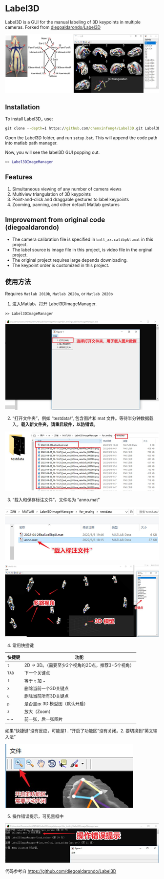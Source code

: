 # Label3D

Label3D is a GUI for the manual labeling of 3D keypoints in multiple cameras. Forked from [diegoaldarondo/Label3D](https://github.com/diegoaldarondo/Label3D)



![img](common/label3D.jpg)



## Installation

To install Label3D,. use:

```cmd
git clone --depth=1 https://github.com/chenxinfeng4/Label3D.git Label3D
```

Open the Label3D folder, and run `setup.bat`. This will append the code path into matlab path manager.

Now, you will see the label3D GUI popping out.

```matlab
>> Label3DImageManager
```


## Features
1. Simultaneous viewing of any number of camera views
2. Multiview triangulation of 3D keypoints
3. Point-and-click and draggable gestures to label keypoints
4. Zooming, panning, and other default Matlab gestures

## Improvement from original code (diegoaldarondo)

- The camera calibration file is specified in `ball_xx.calibpkl.mat` in this project.
- The label source is image file in this project, is video file in the orginal project.
- The original project requires large depends downloading.
- The keypoint order is customized in this project.



## 使用方法

Requires `Matlab 2019b`, `Matlab 2020a`, or `Matlab 2020b`

1. 进入Matlab，打开 Label3DImageManager. 

```
>> Label3DImageManager
```

![img](common/label3D_loading.jpg)

2. “打开文件夹”，例如 “testdata/”, 包含图片和 mat 文件。等待半分钟数据载入。**载入新文件夹，请重启软件，以防错误。**

![img](common/label3D_loading_folder.jpg)



3. “载入和保存标注文件”，文件名为 “anno.mat”

![img](common/label3D_loading_anno.jpg)

![img](common/label3D_loaded_gui.jpg)

4. 常用快捷键

| 快捷键  | 功能                                               |
| ------- | -------------------------------------------------- |
| `t`     | 2D -> 3D。（需要至少2个视角的2D点，推荐3-5个视角） |
| `TAB`   | 下一个关键点                                       |
| `f`     | 等于 `t` 加 `→`                                    |
| `x`     | 删除当前一个3D关键点                               |
| `u`     | 删除当前所有3D关键点                               |
| `p`     | 是否显示 3D 模型图（默认开启）                     |
| `z`     | 放大（Zoom）                                       |
| `←` `→` | 前一张，后一张图片                                 |

如果“快捷键”没有反应，可能是1 . “开启了功能区”没有关闭。2. 要切换到“英文输入法”

![img](common/label3D_gui_closeTheMenu.jpg)

5. 操作错误提示，可见黑框中

![img](common/label3D_err_msg.jpg)



代码参考自 https://github.com/diegoaldarondo/Label3D


